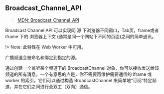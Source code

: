 ## Broadcast_Channel_API

> [MDN: Broadcast_Channel_API](https://developer.mozilla.org/zh-CN/docs/Web/API/Channel_Messaging_API)

Broadcast Channel API 可以实现同 源 下浏览器不同窗口，Tab页，frame或者 iframe 下的 浏览器上下文 (通常是同一个网站下不同的页面)之间的简单通讯。

!> Note: 此特性在 Web Worker 中可用。

广播频道会被命名和绑定到指定的源。

通过创建一个监听某个频道下的 BroadcastChannel 对象，你可以接收发送给该频道的所有消息。一个有意思的点是，你不需要再维护需要通信的 iframe 或 worker 的索引。它们可以通过构造 BroadcastChannel 来简单地“订阅”特定频道，并在它们之间进行全双工（双向）通信。
